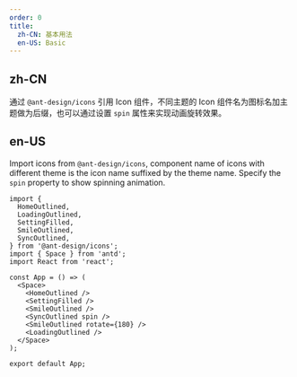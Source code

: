 ```yaml
---
order: 0
title:
  zh-CN: 基本用法
  en-US: Basic
---
```


## zh-CN

通过 `@ant-design/icons` 引用 Icon 组件，不同主题的 Icon 组件名为图标名加主题做为后缀，也可以通过设置 `spin` 属性来实现动画旋转效果。

## en-US

Import icons from `@ant-design/icons`, component name of icons with different theme is the icon name suffixed by the theme name. Specify the `spin` property to show spinning animation.

```tsx
import {
  HomeOutlined,
  LoadingOutlined,
  SettingFilled,
  SmileOutlined,
  SyncOutlined,
} from '@ant-design/icons';
import { Space } from 'antd';
import React from 'react';

const App = () => (
  <Space>
    <HomeOutlined />
    <SettingFilled />
    <SmileOutlined />
    <SyncOutlined spin />
    <SmileOutlined rotate={180} />
    <LoadingOutlined />
  </Space>
);

export default App;
```
